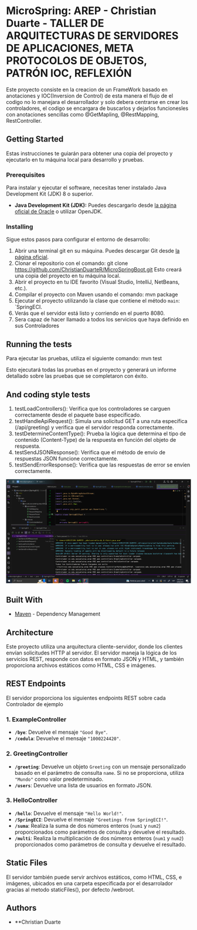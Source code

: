 # MicroSpring: AREP - Christian Duarte - TALLER DE ARQUITECTURAS DE SERVIDORES DE APLICACIONES, META PROTOCOLOS DE OBJETOS, PATRÓN IOC, REFLEXIÓN

Este proyecto consiste en la creacion de un FrameWork basado en anotaciones y IOC(Inversion de Control)
de esta manera el flujo de el codigo no lo manejara el desarrollador y solo debera centrarse en crear los
controladores, el codigo se encargara de buscarlos y dejarlos funcionesles 
con anotaciones sencillas como @GetMapling, @RestMapping, RestController. 

## Getting Started

Estas instrucciones te guiarán para obtener una copia del proyecto y ejecutarlo en tu máquina local para desarrollo y pruebas.

### Prerequisites

Para instalar y ejecutar el software, necesitas tener instalado Java Development Kit (JDK) 8 o superior.

- **Java Development Kit (JDK):** Puedes descargarlo desde [la página oficial de Oracle](https://www.oracle.com/java/technologies/javase-jdk11-downloads.html) o utilizar OpenJDK.

### Installing

Sigue estos pasos para configurar el entorno de desarrollo:
1. Abrir una terminal git en su máquina. Puedes descargar Git desde [la página oficial](https://git-scm.com).
2. Clonar el repositorio con el comando: git clone https://github.com/ChristianDuarteR/MicroSpringBoot.git Esto creará una copia del proyecto en tu máquina local.
3. Abrir el proyecto en tu IDE favorito (Visual Studio, IntelliJ, NetBeans, etc.).
4. Compilar el proyecto con Maven usando el comando: mvn package
5. Ejecutar el proyecto utilizando la clase que contiene el método `main`: `SpringECI.
6. Verás que el servidor está listo y corriendo en el puerto 8080.
7. Sera capaz de hacer llamado a todos los servicios que haya definido en sus Controladores

## Running the tests

Para ejecutar las pruebas, utiliza el siguiente comando: mvn test

Esto ejecutará todas las pruebas en el proyecto y generará un informe detallado sobre las pruebas que se completaron con éxito.

## And coding style tests

1. testLoadControllers(): Verifica que los controladores se carguen correctamente desde el paquete base especificado.
2. testHandleApiRequest(): Simula una solicitud GET a una ruta específica (/api/greeting) y verifica que el servidor responda correctamente.
3. testDetermineContentType(): Prueba la lógica que determina el tipo de contenido (Content-Type) de la respuesta en función del objeto de respuesta.
4. testSendJSONResponse(): Verifica que el método de envío de respuestas JSON funcione correctamente.
5. testSendErrorResponse(): Verifica que las respuestas de error se envíen correctamente.

![img.png](img.png)

## Built With

* [Maven](https://maven.apache.org/) - Dependency Management

## Architecture

Este proyecto utiliza una arquitectura cliente-servidor, donde los clientes envían solicitudes HTTP al servidor. El servidor maneja la lógica de los servicios REST, responde con datos en formato JSON y HTML, y también proporciona archivos estáticos como HTML, CSS e imágenes.

## REST Endpoints

El servidor proporciona los siguientes endpoints REST sobre cada Controlador de ejemplo

### 1. **ExampleController**

- **`/bye`**: Devuelve el mensaje `"Good Bye"`.
- **`/cedula`**: Devuelve el mensaje `"1000224420"`.

### 2. **GreetingController**

- **`/greeting`**: Devuelve un objeto `Greeting` con un mensaje personalizado basado en el parámetro de consulta `name`. Si no se proporciona, utiliza `"Mundo"` como valor predeterminado.
- **`/users`**: Devuelve una lista de usuarios en formato JSON.

### 3. **HelloController**

- **`/hello`**: Devuelve el mensaje `"Hello World!"`.
- **`/SpringECI`**: Devuelve el mensaje `"Greetings from SpringECI!"`.
- **`/suma`**: Realiza la suma de dos números enteros (`num1` y `num2`) proporcionados como parámetros de consulta y devuelve el resultado.
- **`/multi`**: Realiza la multiplicación de dos números enteros (`num1` y `num2`) proporcionados como parámetros de consulta y devuelve el resultado.

## Static Files

El servidor también puede servir archivos estáticos, como HTML, CSS, e imágenes, ubicados en una carpeta especificada por el desarrolador gracias al metodo staticFiles(), por defecto /webroot.

## Authors

* **Christian Duarte


